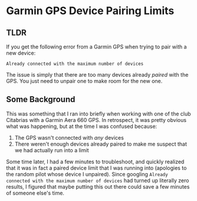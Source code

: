 # Garmin GPS Device Pairing Limits
## TLDR
If you get the following error from a Garmin GPS when trying to pair with a new device:
```
Already connected with the maximum number of devices
```
The issue is simply that there are too many devices already *paired* with the GPS. You just need to unpair one to make room for the new one. 
## Some Background
This was something that I ran into briefly when working with one of the club Citabrias with a Garmin Aera 660 GPS. In retrospect, it was pretty obvious what was happening, but at the time I was confused because:
1. The GPS wasn't connected with *any* devices
2. There weren't enough devices already paired to make me suspect that we had actually run into a limit

Some time later, I had a few minutes to troubleshoot, and quickly realized that it was in fact a paired device limit that I was running into (apologies to the random pilot whose device I unpaired). Since googling `Already connected with the maximum number of devices` had turned up literally zero results, I figured that maybe putting this out there could save a few minutes of someone else's time. 
